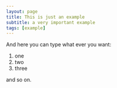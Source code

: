 ```yaml
---
layout: page
title: This is just an example
subtitle: a very important example
tags: [example]
---
```


And here you can type what ever you want:

1. one
1. two
1. three

and so on.